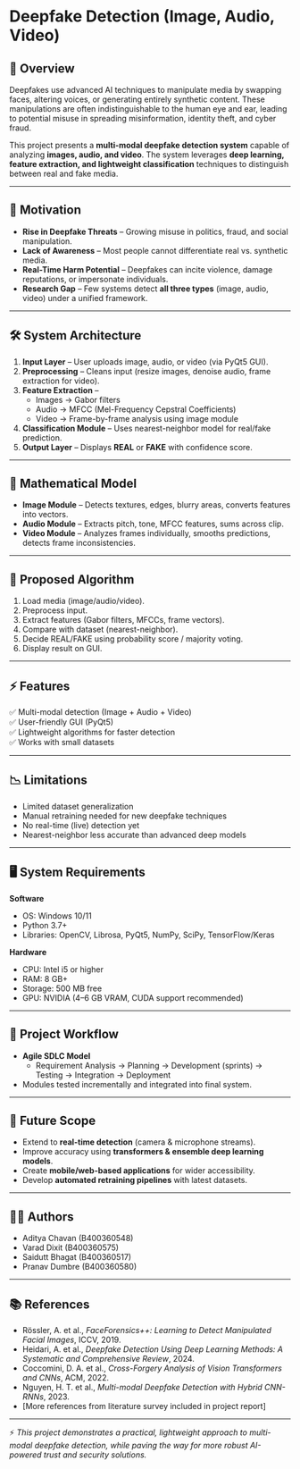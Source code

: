 # Deepfake Detection (Image, Audio, Video)

## 📌 Overview
Deepfakes use advanced AI techniques to manipulate media by swapping faces, altering voices, or generating entirely synthetic content. These manipulations are often indistinguishable to the human eye and ear, leading to potential misuse in spreading misinformation, identity theft, and cyber fraud.  

This project presents a **multi-modal deepfake detection system** capable of analyzing **images, audio, and video**. The system leverages **deep learning, feature extraction, and lightweight classification** techniques to distinguish between real and fake media.

---

## 🎯 Motivation
- **Rise in Deepfake Threats** – Growing misuse in politics, fraud, and social manipulation.  
- **Lack of Awareness** – Most people cannot differentiate real vs. synthetic media.  
- **Real-Time Harm Potential** – Deepfakes can incite violence, damage reputations, or impersonate individuals.  
- **Research Gap** – Few systems detect **all three types** (image, audio, video) under a unified framework.  

---

## 🛠️ System Architecture
1. **Input Layer** – User uploads image, audio, or video (via PyQt5 GUI).  
2. **Preprocessing** – Cleans input (resize images, denoise audio, frame extraction for video).  
3. **Feature Extraction** –  
   - Images → Gabor filters  
   - Audio → MFCC (Mel-Frequency Cepstral Coefficients)  
   - Video → Frame-by-frame analysis using image module  
4. **Classification Module** – Uses nearest-neighbor model for real/fake prediction.  
5. **Output Layer** – Displays **REAL** or **FAKE** with confidence score.  

---

## 🧮 Mathematical Model
- **Image Module** – Detects textures, edges, blurry areas, converts features into vectors.  
- **Audio Module** – Extracts pitch, tone, MFCC features, sums across clip.  
- **Video Module** – Analyzes frames individually, smooths predictions, detects frame inconsistencies.  

---

## 📑 Proposed Algorithm
1. Load media (image/audio/video).  
2. Preprocess input.  
3. Extract features (Gabor filters, MFCCs, frame vectors).  
4. Compare with dataset (nearest-neighbor).  
5. Decide REAL/FAKE using probability score / majority voting.  
6. Display result on GUI.  

---

## ⚡ Features
✅ Multi-modal detection (Image + Audio + Video)  
✅ User-friendly GUI (PyQt5)  
✅ Lightweight algorithms for faster detection  
✅ Works with small datasets  

---

## 📉 Limitations
- Limited dataset generalization  
- Manual retraining needed for new deepfake techniques  
- No real-time (live) detection yet  
- Nearest-neighbor less accurate than advanced deep models  

---

## 🖥️ System Requirements
**Software**  
- OS: Windows 10/11  
- Python 3.7+  
- Libraries: OpenCV, Librosa, PyQt5, NumPy, SciPy, TensorFlow/Keras  

**Hardware**  
- CPU: Intel i5 or higher  
- RAM: 8 GB+  
- Storage: 500 MB free  
- GPU: NVIDIA (4–6 GB VRAM, CUDA support recommended)  

---

## 📂 Project Workflow
- **Agile SDLC Model**  
  - Requirement Analysis → Planning → Development (sprints) → Testing → Integration → Deployment  
- Modules tested incrementally and integrated into final system.  

---

## 🚀 Future Scope
- Extend to **real-time detection** (camera & microphone streams).  
- Improve accuracy using **transformers & ensemble deep learning models**.  
- Create **mobile/web-based applications** for wider accessibility.  
- Develop **automated retraining pipelines** with latest datasets.  

---

## 👨‍💻 Authors
- Aditya Chavan (B400360548)  
- Varad Dixit (B400360575)  
- Saidutt Bhagat (B400360517)  
- Pranav Dumbre (B400360580)  

---

## 📚 References
- Rössler, A. et al., *FaceForensics++: Learning to Detect Manipulated Facial Images*, ICCV, 2019.  
- Heidari, A. et al., *Deepfake Detection Using Deep Learning Methods: A Systematic and Comprehensive Review*, 2024.  
- Coccomini, D. A. et al., *Cross-Forgery Analysis of Vision Transformers and CNNs*, ACM, 2022.  
- Nguyen, H. T. et al., *Multi-modal Deepfake Detection with Hybrid CNN-RNNs*, 2023.  
- [More references from literature survey included in project report]  

---

⚡ *This project demonstrates a practical, lightweight approach to multi-modal deepfake detection, while paving the way for more robust AI-powered trust and security solutions.*  
